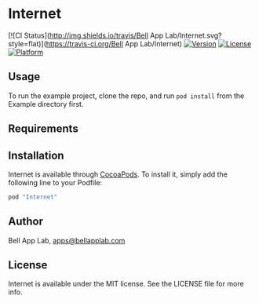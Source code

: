 # Internet

[![CI Status](http://img.shields.io/travis/Bell App Lab/Internet.svg?style=flat)](https://travis-ci.org/Bell App Lab/Internet)
[![Version](https://img.shields.io/cocoapods/v/Internet.svg?style=flat)](http://cocoapods.org/pods/Internet)
[![License](https://img.shields.io/cocoapods/l/Internet.svg?style=flat)](http://cocoapods.org/pods/Internet)
[![Platform](https://img.shields.io/cocoapods/p/Internet.svg?style=flat)](http://cocoapods.org/pods/Internet)

## Usage

To run the example project, clone the repo, and run `pod install` from the Example directory first.

## Requirements

## Installation

Internet is available through [CocoaPods](http://cocoapods.org). To install
it, simply add the following line to your Podfile:

```ruby
pod "Internet"
```

## Author

Bell App Lab, apps@bellapplab.com

## License

Internet is available under the MIT license. See the LICENSE file for more info.
